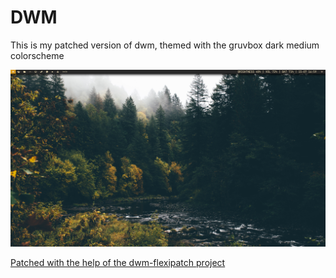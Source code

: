 # DWM
This is my patched version of dwm, themed with the gruvbox dark medium colorscheme

![](main.png)

[Patched with the help of the dwm-flexipatch project](https://github.com/bakkeby/dwm-flexipatch)
